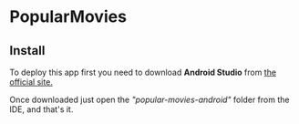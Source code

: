 # PopularMovies

## Install

To deploy this app first you need to download **Android Studio** from [the official site.]([https://developer.android.com/studio](https://developer.android.com/studio))

Once downloaded just open the *"popular-movies-android"* folder from the IDE, and that's it.
